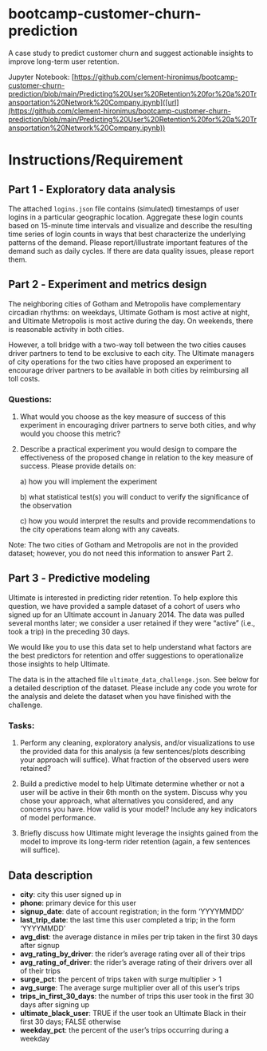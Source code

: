 # bootcamp-customer-churn-prediction
A case study to predict customer churn and suggest actionable insights to improve long-term user retention.

Jupyter Notebook: [https://github.com/clement-hironimus/bootcamp-customer-churn-prediction/blob/main/Predicting%20User%20Retention%20for%20a%20Transportation%20Network%20Company.ipynb]([url](https://github.com/clement-hironimus/bootcamp-customer-churn-prediction/blob/main/Predicting%20User%20Retention%20for%20a%20Transportation%20Network%20Company.ipynb))

# Instructions/Requirement

## Part 1 ‐ Exploratory data analysis

The attached `logins.json` file contains (simulated) timestamps of user logins in a particular geographic location. Aggregate these login counts based on 15-minute time intervals and visualize and describe the resulting time series of login counts in ways that best characterize the underlying patterns of the demand. Please report/illustrate important features of the demand such as daily cycles. If there are data quality issues, please report them.

## Part 2 ‐ Experiment and metrics design

The neighboring cities of Gotham and Metropolis have complementary circadian rhythms: on weekdays, Ultimate Gotham is most active at night, and Ultimate Metropolis is most active during the day. On weekends, there is reasonable activity in both cities.

However, a toll bridge with a two-way toll between the two cities causes driver partners to tend to be exclusive to each city. The Ultimate managers of city operations for the two cities have proposed an experiment to encourage driver partners to be available in both cities by reimbursing all toll costs.

### Questions:

1. What would you choose as the key measure of success of this experiment in encouraging driver partners to serve both cities, and why would you choose this metric?

2. Describe a practical experiment you would design to compare the effectiveness of the proposed change in relation to the key measure of success. Please provide details on:

    a) how you will implement the experiment

    b) what statistical test(s) you will conduct to verify the significance of the observation

    c) how you would interpret the results and provide recommendations to the city operations team along with any caveats.

Note: The two cities of Gotham and Metropolis are not in the provided dataset; however, you do not need this information to answer Part 2.

## Part 3 ‐ Predictive modeling

Ultimate is interested in predicting rider retention. To help explore this question, we have provided a sample dataset of a cohort of users who signed up for an Ultimate account in January 2014. The data was pulled several months later; we consider a user retained if they were “active” (i.e., took a trip) in the preceding 30 days.

We would like you to use this data set to help understand what factors are the best predictors for retention and offer suggestions to operationalize those insights to help Ultimate.

The data is in the attached file `ultimate_data_challenge.json`. See below for a detailed description of the dataset. Please include any code you wrote for the analysis and delete the dataset when you have finished with the challenge.

### Tasks:

1. Perform any cleaning, exploratory analysis, and/or visualizations to use the provided data for this analysis (a few sentences/plots describing your approach will suffice). What fraction of the observed users were retained?

2. Build a predictive model to help Ultimate determine whether or not a user will be active in their 6th month on the system. Discuss why you chose your approach, what alternatives you considered, and any concerns you have. How valid is your model? Include any key indicators of model performance.

3. Briefly discuss how Ultimate might leverage the insights gained from the model to improve its long-term rider retention (again, a few sentences will suffice).

## Data description

- **city**: city this user signed up in
- **phone**: primary device for this user
- **signup_date**: date of account registration; in the form ‘YYYYMMDD’
- **last_trip_date**: the last time this user completed a trip; in the form ‘YYYYMMDD’
- **avg_dist**: the average distance in miles per trip taken in the first 30 days after signup
- **avg_rating_by_driver**: the rider’s average rating over all of their trips
- **avg_rating_of_driver**: the rider’s average rating of their drivers over all of their trips
- **surge_pct**: the percent of trips taken with surge multiplier > 1
- **avg_surge**: The average surge multiplier over all of this user’s trips
- **trips_in_first_30_days**: the number of trips this user took in the first 30 days after signing up
- **ultimate_black_user**: TRUE if the user took an Ultimate Black in their first 30 days; FALSE otherwise
- **weekday_pct**: the percent of the user’s trips occurring during a weekday
